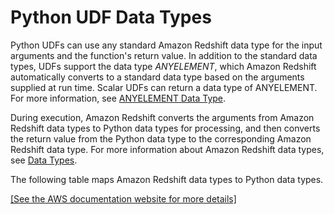 # Python UDF Data Types<a name="udf-data-types"></a>

Python UDFs can use any standard Amazon Redshift data type for the input arguments and the function's return value\. In addition to the standard data types, UDFs support the data type *ANYELEMENT*, which Amazon Redshift automatically converts to a standard data type based on the arguments supplied at run time\. Scalar UDFs can return a data type of ANYELEMENT\. For more information, see [ANYELEMENT Data Type](udf-creating-a-scalar-udf.md#udf-anyelement-data-type)\.

During execution, Amazon Redshift converts the arguments from Amazon Redshift data types to Python data types for processing, and then converts the return value from the Python data type to the corresponding Amazon Redshift data type\. For more information about Amazon Redshift data types, see [Data Types](c_Supported_data_types.md)\.

The following table maps Amazon Redshift data types to Python data types\.

[\[See the AWS documentation website for more details\]](http://docs.aws.amazon.com/redshift/latest/dg/udf-data-types.html)